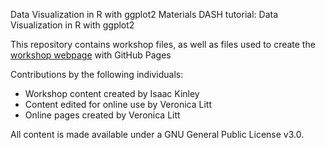 Data Visualization in R with ggplot2
Materials DASH tutorial: Data Visualization in R with ggplot2

This repository contains workshop files, as well as files used to create the [workshop webpage](https://scds.github.io/ggplot2) with GitHub Pages   


Contributions by the following individuals: 
- Workshop content created by Isaac Kinley
- Content edited for online use by Veronica Litt
- Online pages created by Veronica Litt


  
All content is made available under a GNU General Public License v3.0.
